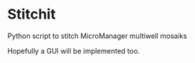 # Stitchit
Python script to stitch MicroManager multiwell mosaiks 

Hopefully a GUI will be implemented too.
